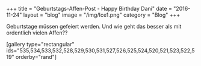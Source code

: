 +++
title = "Geburtstags-Affen-Post - Happy Birthday Dani"
date = "2016-11-24"
layout = "blog"
image = "/img/Ice1.png"
category = "Blog"
+++

Geburtstage müssen gefeiert werden. Und wie geht das besser als mit ordentlich vielen Affen??

<!--more-->


[gallery type="rectangular" ids="535,534,533,532,528,529,530,531,527,526,525,524,520,521,523,522,519" orderby="rand"]